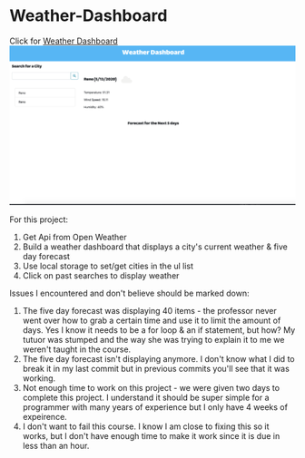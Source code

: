 # Weather-Dashboard



Click for [Weather Dashboard](https://lynseahoss.github.io/Weather-Dashboard/)
![Weather Dashboard](https://github.com/lynseahoss/Weather-Dashboard/blob/master/assets/images/Screen%20Shot%202020-05-13%20at%2010.19.45%20PM.png)


For this project:
1. Get Api from Open Weather
2. Build a weather dashboard that displays a city's current weather & five day forecast
3. Use local storage to set/get cities in the ul list
4. Click on past searches to display weather


Issues I encountered and don't believe should be marked down:
1. The five day forecast was displaying 40 items - the professor never went over how to grab a certain time and use it to limit the amount of days. Yes I know it needs to be a for loop & an if statement, but how? My tutuor was stumped and the way she was trying to explain it to me we weren't taught in the course.
2. The five day forecast isn't displaying anymore. I don't know what I did to break it in my last commit but in previous commits you'll see that it was working. 
3. Not enough time to work on this project - we were given two days to complete this project. I understand it should be super simple for a programmer with many years of experience but I only have 4 weeks of expeirence. 
4. I don't want to fail this course. I know I am close to fixing this so it works, but I don't have enough time to make it work since it is due in less than an hour. 



